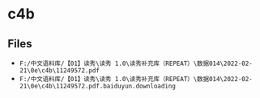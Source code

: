 # c4b

## Files

- `F:/中文语料库/【01】读秀\读秀 1.0\读秀补充库（REPEAT）\数据014\2022-02-21\0e\c4b\11249572.pdf`
- `F:/中文语料库/【01】读秀\读秀 1.0\读秀补充库（REPEAT）\数据014\2022-02-21\0e\c4b\11249572.pdf.baiduyun.downloading`
